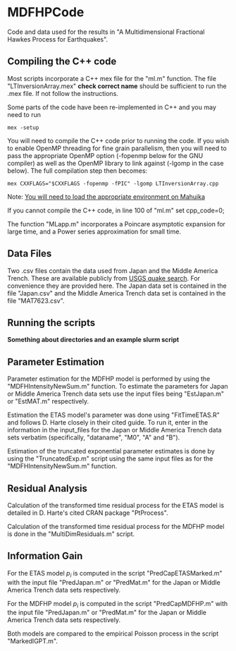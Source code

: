 # MDFHPCode
Code and data used for the results in "A Multidimensional Fractional Hawkes Process for Earthquakes". 

## Compiling the C++ code
Most scripts incorporate a C++ mex file for the "ml.m" function. The file "LTInversionArray.mex" **check correct name** should be sufficient to run the .mex file. If not follow the instructions.

Some parts of the code have been re-implemented in C++ and you may need to run
```
mex -setup
```
You will need to compile the C++ code prior to running the code. If you wish to enable OpenMP threading for fine grain parallelism,
then you will need to pass the appropriate OpenMP option
(-fopenmp below for the GNU compiler) as well as the OpenMP library to link against (-lgomp in the case below).
The full compilation step then becomes:
```
mex CXXFLAGS="$CXXFLAGS -fopenmp -fPIC" -lgomp LTInversionArray.cpp
```
Note: [You will need to load the appropriate environment on Mahuika](#environment-on-mahuika)

If you cannot compile the C++ code, in line 100 of "ml.m" set cpp_code=0;

The function "MLapp.m" incorporates a Poincare asymptotic expansion for large time, and a Power series approximation for small time.

## Data Files
Two .csv files contain the data used from Japan and the Middle America Trench. These are available publicly from [USGS quake search](https://earthquake.usgs.gov/earthquakes/search/).
For convenience they are provided here. The Japan data set is contained in the file "Japan.csv" and the Middle America Trench data set is contained in the file "MAT7623.csv".

## Running the scripts

**Something about directories and an example slurm script**

## Parameter Estimation
Parameter estimation for the MDFHP model is performed by using the "MDFHIntensityNewSum.m" function. 
To estimate the parameters for Japan or Middle America Trench data sets use the input files being "EstJapan.m" or "EstMAT.m" respectively.

Estimation the ETAS model's parameter was done using "FitTimeETAS.R" and follows D. Harte closely in their cited guide. 
To run it, enter in the information in the input_files for the Japan or Middle America Trench data sets verbatim (specifically, "dataname", "M0", "A" and "B"). 

Estimation of the truncated exponential parameter estimates is done by using the "TruncatedExp.m" script using the same input files as for the "MDFHIntensityNewSum.m" function.

## Residual Analysis

Calculation of the transformed time residual process for the ETAS model is detailed in D. Harte's cited CRAN package "PtProcess".

Calculation of the transformed time residual process for the MDFHP model is done in the "MultiDimResiduals.m" script.

## Information Gain

For the ETAS model $p_i$ is computed in the script "PredCapETASMarked.m" with the input file "PredJapan.m" or "PredMat.m" for the Japan or Middle America Trench data sets respectively.

For the MDFHP model $p_i$ is computed in the script "PredCapMDFHP.m" with the input file "PredJapan.m" or "PredMat.m" for the Japan or Middle America Trench data sets respectively.

Both models are compared to the empirical Poisson process in the script "MarkedIGPT.m".






